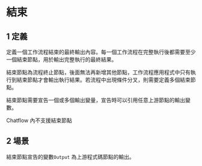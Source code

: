# 結束

## 1 定義
定義一個工作流程結束的最終輸出內容。每一個工作流程在完整執行後都需要至少一個結束節點，用於輸出完整執行的最終結果。

結束節點為流程終止節點，後面無法再新增其他節點，工作流程應用程式中只有執行到結束節點才會輸出執行結果。若流程中出現條件分叉，則需要定義多個結束節點。

結束節點需要宣告一個或多個輸出變量，宣告時可以引用任意上游節點的輸出變數。

Chatflow 內不支援結束節點
## 2 場景
結束節點宣告的變數```Output``` 為上游程式碼節點的輸出。
